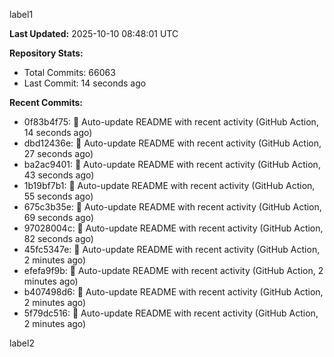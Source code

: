 
label1 
<!-- ACTIVITY_START -->
**Last Updated:** 2025-10-10 08:48:01 UTC

**Repository Stats:**
- Total Commits: 66063
- Last Commit: 14 seconds ago

**Recent Commits:**
- 0f83b4f75: 🤖 Auto-update README with recent activity (GitHub Action, 14 seconds ago)
- dbd12436e: 🤖 Auto-update README with recent activity (GitHub Action, 27 seconds ago)
- ba2ac9401: 🤖 Auto-update README with recent activity (GitHub Action, 43 seconds ago)
- 1b19bf7b1: 🤖 Auto-update README with recent activity (GitHub Action, 55 seconds ago)
- 675c3b35e: 🤖 Auto-update README with recent activity (GitHub Action, 69 seconds ago)
- 97028004c: 🤖 Auto-update README with recent activity (GitHub Action, 82 seconds ago)
- 45fc5347e: 🤖 Auto-update README with recent activity (GitHub Action, 2 minutes ago)
- efefa9f9b: 🤖 Auto-update README with recent activity (GitHub Action, 2 minutes ago)
- b407498d6: 🤖 Auto-update README with recent activity (GitHub Action, 2 minutes ago)
- 5f79dc516: 🤖 Auto-update README with recent activity (GitHub Action, 2 minutes ago)
<!-- ACTIVITY_END -->

label2
